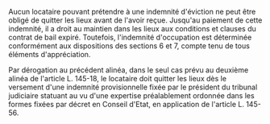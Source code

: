 Aucun locataire pouvant prétendre à une indemnité d'éviction ne peut être obligé de quitter les lieux avant de l'avoir reçue. Jusqu'au paiement de cette indemnité, il a droit au maintien dans les lieux aux conditions et clauses du contrat de bail expiré. Toutefois, l'indemnité d'occupation est déterminée conformément aux dispositions des sections 6 et 7, compte tenu de tous éléments d'appréciation.

Par dérogation au précédent alinéa, dans le seul cas prévu au deuxième alinéa de l'article L. 145-18, le locataire doit quitter les lieux dès le versement d'une indemnité provisionnelle fixée par le président du tribunal judiciaire statuant au vu d'une expertise préalablement ordonnée dans les formes fixées par décret en Conseil d'Etat, en application de l'article L. 145-56.
